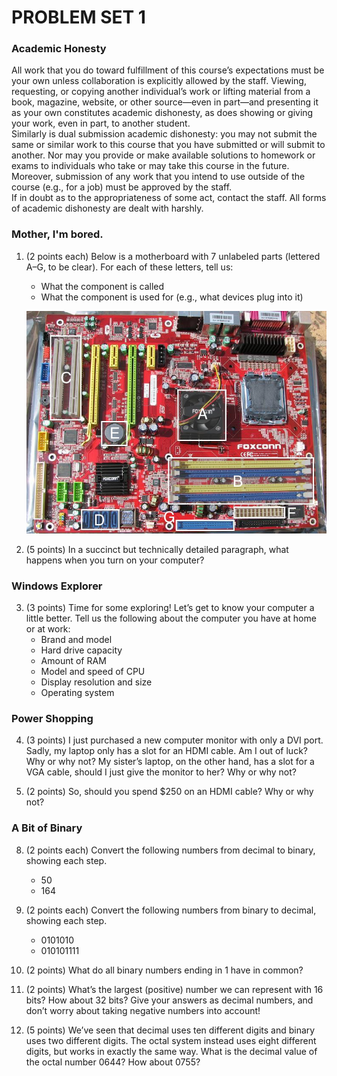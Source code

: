 # PROBLEM SET 1

### Academic Honesty

All work that you do toward fulfillment of this course’s expectations must be your own unless collaboration
is explicitly allowed by the staff. Viewing, requesting, or copying another individual’s
work or lifting material from a book, magazine, website, or other source—even in part—and presenting
it as your own constitutes academic dishonesty, as does showing or giving your work, even
in part, to another student.<br/>
Similarly is dual submission academic dishonesty: you may not submit the same or similar work
to this course that you have submitted or will submit to another. Nor may you provide or make
available solutions to homework or exams to individuals who take or may take this course in the
future. Moreover, submission of any work that you intend to use outside of the course (e.g., for a
job) must be approved by the staff.<br/>
If in doubt as to the appropriateness of some act, contact the staff. All forms of academic dishonesty
are dealt with harshly.

### Mother, I'm bored.
1. (2 points each) Below is a motherboard with 7 unlabeled parts (lettered A–G, to be clear). For each of these letters, tell us:
    * What the component is called
    * What the component is used for (e.g., what devices plug into it)

    ![Motherboard!](pset11.png)

2. (5 points) In a succinct but technically detailed paragraph, what happens when you turn on your
computer?

### Windows Explorer
3. (3 points) Time for some exploring! Let’s get to know your computer a little better. Tell us the
following about the computer you have at home or at work:
    * Brand and model
    * Hard drive capacity
    * Amount of RAM
    * Model and speed of CPU
    * Display resolution and size
    * Operating system

### Power Shopping
4. (3 points) I just purchased a new computer monitor with only a DVI port. Sadly, my laptop
only has a slot for an HDMI cable. Am I out of luck? Why or why not? My sister’s laptop, on the
other hand, has a slot for a VGA cable, should I just give the monitor to her? Why or why not?

5. (2 points) So, should you spend $250 on an HDMI cable? Why or why not?

### A Bit of Binary
8. (2 points each) Convert the following numbers from decimal to binary, showing each step.
    * 50
    * 164

9. (2 points each) Convert the following numbers from binary to decimal, showing each step.
    * 0101010
    * 010101111

10. (2 points) What do all binary numbers ending in 1 have in common?

11. (2 points) What’s the largest (positive) number we can represent with 16 bits? How about
32 bits? Give your answers as decimal numbers, and don’t worry about taking negative numbers
into account!

12. (5 points) We’ve seen that decimal uses ten different digits and binary uses two different digits.
The octal system instead uses eight different digits, but works in exactly the same way. What is the
decimal value of the octal number 0644? How about 0755?
